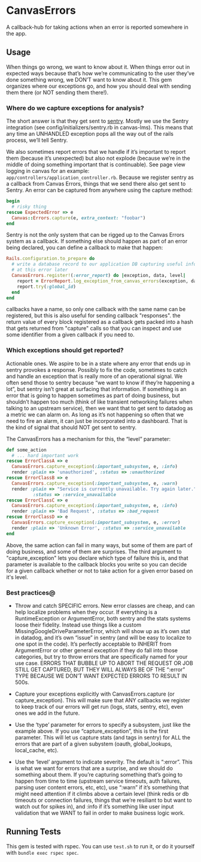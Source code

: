 # CanvasErrors

A callback-hub for taking actions when an error
is reported somewhere in the app.

## Usage

When things go wrong, we want to know about it.  When things error out in expected ways because that’s how we’re communicating to the user they’ve done something wrong, we DON’T want to know about it.  This gem organizes where our exceptions go, and how you should deal with sending them there (or NOT sending them there!).

### Where do we capture exceptions for analysis?

The short answer is that they get sent to [sentry](https://www.sentry.io). Mostly we use the Sentry integration (see config/initializers/sentry.rb in canvas-lms).  This means that any time an UNHANDLED exception pops all the way out of the rails process, we’ll tell Sentry.

We also sometimes report errors that we handle if it’s important to report them (because it’s unexpected) but also not explode (because we’re in the middle of doing something important that is continuable).  See page view logging in canvas for an example: `app/controllers/application_controller.rb`.  Because we register sentry as a callback from Canvas Errors, things that we send there also get sent to Sentry.  An error can be captured from anywhere using the capture method:

```ruby
begin
  # risky thing
rescue ExpectedError => e
  Canvas::Errors.capture(e, extra_context: "foobar")
end
```

Sentry is not the only system that can be rigged up to the Canvas Errors system as a callback. 
If something else should happen as part of an error being declared, you can define a callback
to make that happen:

```ruby
Rails.configuration.to_prepare do
  # write a database record to our application DB capturing useful info for looking
  # at this error later
  CanvasErrors.register!(:error_report) do |exception, data, level|
    report = ErrorReport.log_exception_from_canvas_errors(exception, data)
    report.try(:global_id)
  end
end
```

callbacks have a name, so only one callback with the same name can be registered,
but this is also useful for sending callback "responses".  the return value
of every block registered as a callback gets packed into a hash that gets returned
from "capture" calls so that you can inspect and use some identifier from a given
callback if you need to.

### Which exceptions should get reported?

Actionable ones.  We aspire to be in a state where any error that ends up in sentry provokes a response.  Possibly to fix the code, sometimes to catch and handle an exception that is really more of an operational signal.  We often send those to sentry because “we want to know if they’re happening a lot”, but sentry isn’t great at surfacing that information.  If something is an error that is going to happen sometimes as part of doing business, but shouldn’t happen too much (think of like transient networking failures when talking to an upstream service), then we want that to get sent to datadog as a metric we can alarm on.  As long as it’s not happening so often that we need to fire an alarm, it can just be incorporated into a dashboard.  That is the kind of signal that should NOT get sent to sentry.

The CanvasErrors has a mechanism for this, the “level” parameter:

```ruby
def some_action
  # ... hard important work
rescue ErrorClassA => e
  CanvasErrors.capture_exception(:important_subsystem, e, :info)
  render :plain => 'unauthorized', :status => :unauthorized
rescue ErrorClassB => e
  CanvasErrors.capture_exception(:important_subsystem, e, :warn)
  render :plain => "Service is currently unavailable. Try again later.",
          :status => :service_unavailable
rescue ErrorClassC => e
  CanvasErrors.capture_exception(:important_subsystem, e, :info)
  render :plain => 'Bad Request', :status => :bad_request
rescue ErrorClassD => e
  CanvasErrors.capture_exception(:important_subsystem, e, :error)
  render :plain => 'Unknown Error', :status => :service_unavailable
end
```

Above, the same action can fail in many ways, but some of them
are part of doing business, and some of them are surprises.
The third argument to "capture_exception" lets you declare
which type of failure this is, and that parameter is available
to the callback blocks you write so you can decide for a given callback
whether or not to take action for a given error based on it's level.

### Best practices@

* Throw and catch SPECIFIC errors.  New error classes are cheap, and can help localize problems when they occur.  If everything is a RuntimeException or ArgumentError, both sentry and the stats systems loose their fidelity.  Instead use things like a custom MissingGoogleDriveParameterError, which will show up as it’s own stat in datadog, and it’s own “issue” in sentry (and will be easy to localize to one spot in the code).  It’s perfectly acceptable to INHERIT from ArgumentError or other general exception if they do fall into those categories, but try to throw errors that are specifically named for your use case.  ERRORS THAT BUBBLE UP TO ABORT THE REQUEST OR JOB STILL GET CAPTURED, BUT THEY WILL ALWAYS BE OF THE “:error” TYPE BECAUSE WE DON’T WANT EXPECTED ERRORS TO RESULT IN 500s.

* Capture your exceptions explicitly with CanvasErrors.capture (or capture_exception). This will make sure that ANY callbacks we register to keep track of our errors will get run (logs, stats, sentry, etc), even ones we add in the future.

* Use the ‘type’ parameter for errors to specify a subsystem, just like the example above. If you use “capture_exception”, this is the first parameter.  This will let us capture stats (and tags in sentry) for ALL the errors that are part of a given subystem (oauth, global_lookups, local_cache, etc).

* Use the ‘level’ argument to indicate severity.  The default is “:error”.  This is what we want for errors that are a surprise, and we should do something about them.  If you’re capturing something that’s going to happen from time to time (upstream service timeouts, auth failures, parsing user content errors, etc, etc), use “:warn” if it’s something that might need attention if it climbs above a certain level (think redis or db timeouts or connection failures, things that we’re resiliant to but want to watch out for spikes in), and :info if it’s something like user input validation that we WANT to fail in order to make business logic work.

## Running Tests

This gem is tested with rspec.  You can use `test.sh` to run it, or
do it yourself with `bundle exec rspec spec`.
